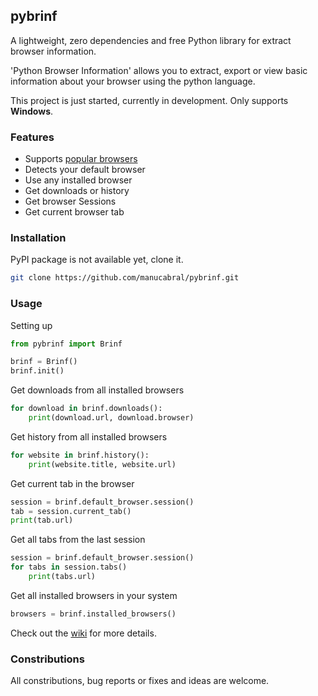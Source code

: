 ## pybrinf

A lightweight, zero dependencies and free Python library for extract browser information.

'Python Browser Information' allows you to extract, export or view basic information about your browser using the python language.

This project is just started, currently in development. Only supports **Windows**.

### Features
- Supports [popular browsers](https://github.com/manucabral/pybrinf/wiki#supported-browsers)
- Detects your default browser
- Use any installed browser
- Get downloads or history
- Get browser Sessions
- Get current browser tab

### Installation
PyPI package is not available yet, clone it.
```bash
git clone https://github.com/manucabral/pybrinf.git
```

### Usage
Setting up
```py
from pybrinf import Brinf

brinf = Brinf()
brinf.init()
```

Get downloads from all installed browsers

```py
for download in brinf.downloads():
    print(download.url, download.browser)
```
Get history from all installed browsers
```py
for website in brinf.history():
    print(website.title, website.url)
```
Get current tab in the browser
```py
session = brinf.default_browser.session()
tab = session.current_tab()
print(tab.url)
```
Get all tabs from the last session
```py
session = brinf.default_browser.session()
for tabs in session.tabs()
    print(tabs.url)
```

Get all installed browsers in your system
```py
browsers = brinf.installed_browsers()
```

Check out the [wiki](https://github.com/manucabral/pybrinf/wiki) for more details.

### Constributions
All constributions, bug reports or fixes and ideas are welcome.